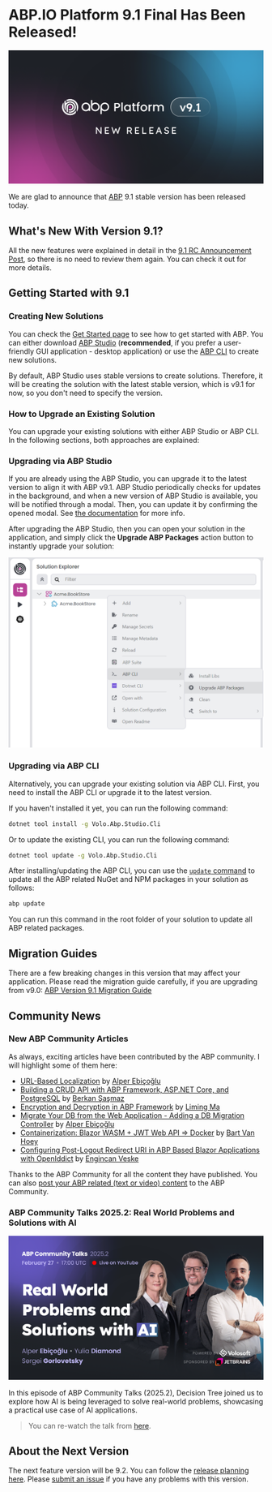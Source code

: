 # ABP.IO Platform 9.1 Final Has Been Released!

![](cover-image.png)

We are glad to announce that [ABP](https://abp.io/) 9.1 stable version has been released today. 

## What's New With Version 9.1?

All the new features were explained in detail in the [9.1 RC Announcement Post](https://abp.io/community/articles/abp-platform-9.1-rc-has-been-released-wws5l00k), so there is no need to review them again. You can check it out for more details. 

## Getting Started with 9.1

### Creating New Solutions

You can check the [Get Started page](https://abp.io/get-started) to see how to get started with ABP. You can either download [ABP Studio](https://abp.io/get-started#abp-studio-tab) (**recommended**, if you prefer a user-friendly GUI application - desktop application) or use the [ABP CLI](https://abp.io/docs/latest/cli) to create new solutions.

By default, ABP Studio uses stable versions to create solutions. Therefore, it will be creating the solution with the latest stable version, which is v9.1 for now, so you don't need to specify the version.

### How to Upgrade an Existing Solution

You can upgrade your existing solutions with either ABP Studio or ABP CLI. In the following sections, both approaches are explained:

### Upgrading via ABP Studio

If you are already using the ABP Studio, you can upgrade it to the latest version to align it with ABP v9.1. ABP Studio periodically checks for updates in the background, and when a new version of ABP Studio is available, you will be notified through a modal. Then, you can update it by confirming the opened modal. See [the documentation](https://abp.io/docs/latest/studio/installation#upgrading) for more info.

After upgrading the ABP Studio, then you can open your solution in the application, and simply click the **Upgrade ABP Packages** action button to instantly upgrade your solution:

![](upgrade-abp-packages.png)

### Upgrading via ABP CLI

Alternatively, you can upgrade your existing solution via ABP CLI. First, you need to install the ABP CLI or upgrade it to the latest version.

If you haven't installed it yet, you can run the following command:

```bash
dotnet tool install -g Volo.Abp.Studio.Cli
```

Or to update the existing CLI, you can run the following command:

```bash
dotnet tool update -g Volo.Abp.Studio.Cli
```

After installing/updating the ABP CLI, you can use the [`update` command](https://abp.io/docs/latest/CLI#update) to update all the ABP related NuGet and NPM packages in your solution as follows:

```bash
abp update
```

You can run this command in the root folder of your solution to update all ABP related packages.

## Migration Guides

There are a few breaking changes in this version that may affect your application. Please read the migration guide carefully, if you are upgrading from v9.0: [ABP Version 9.1 Migration Guide](https://abp.io/docs/latest/release-info/migration-guides/abp-9-1)

## Community News

### New ABP Community Articles

As always, exciting articles have been contributed by the ABP community. I will highlight some of them here:

* [URL-Based Localization](https://abp.io/community/articles/urlbased-localization-3ivzinbb) by [Alper Ebiçoğlu](https://twitter.com/alperebicoglu)
* [Building a CRUD API with ABP Framework, ASP.NET Core, and PostgreSQL](https://abp.io/community/articles/building-a-crud-api-with-abp-framework-asp.net-core-and-postgresql-elrj0old) by [Berkan Şaşmaz](https://github.com/berkansasmaz) 
* [Encryption and Decryption in ABP Framework](https://abp.io/community/articles/encryption-and-decryption-in-abp-framework-37uqhdwz) by [Liming Ma](https://github.com/maliming)
* [Migrate Your DB from the Web Application - Adding a DB Migration Controller](https://abp.io/community/articles/migrate-your-db-from-the-web-application-adding-a-db-migration-controller-in-abp-framework-x3u3uvk3) by [Alper Ebiçoğlu](https://twitter.com/alperebicoglu)
* [Containerization: Blazor WASM + JWT Web API => Docker](https://abp.io/community/articles/containerization-blazor-wasm-jwt-web-api-docker-i3eirlsf) by [Bart Van Hoey](https://abp.io/community/members/bartvanhoey)
* [Configuring Post-Logout Redirect URI in ABP Based Blazor Applications with OpenIddict](https://abp.io/community/articles/configuring-postlogout-redirect-uri-in-abp-based-blazor-applications-with-openiddict-1t84suxg) by [Engincan Veske](https://github.com/EngincanV)

Thanks to the ABP Community for all the content they have published. You can also [post your ABP related (text or video) content](https://abp.io/community/posts/submit) to the ABP Community.

### ABP Community Talks 2025.2: Real World Problems and Solutions with AI

![](community-talks.png)

In this episode of ABP Community Talks (2025.2), Decision Tree joined us to explore how AI is being leveraged to solve real-world problems, showcasing a practical use case of AI applications.

> You can re-watch the talk from [here](https://www.youtube.com/watch?v=CXpWjxCIY_E).

## About the Next Version

The next feature version will be 9.2. You can follow the [release planning here](https://github.com/abpframework/abp/milestones). Please [submit an issue](https://github.com/abpframework/abp/issues/new) if you have any problems with this version.